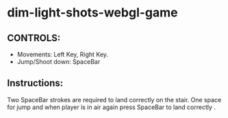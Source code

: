 # dim-light-shots-webgl-game

## CONTROLS:
  * Movements: Left Key, Right Key.
  * Jump/Shoot down: SpaceBar

## Instructions:
Two SpaceBar strokes are required to land correctly on the stair.
One space for jump and when player is in air again press SpaceBar to land correctly .
